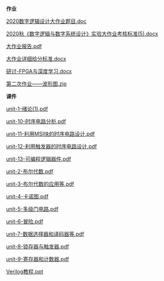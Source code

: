 **作业**

[2020数字逻辑设计大作业题目.doc](https://gh.hitcs.cc/https://raw.githubusercontent.com/HIT-OpenCS/CS_Courses/main/公共课程/数字逻辑/作业/2020数字逻辑设计大作业题目.doc)

[2020秋《数字逻辑与数字系统设计》实验大作业考核标准(5).docx](https://gh.hitcs.cc/https://raw.githubusercontent.com/HIT-OpenCS/CS_Courses/main/公共课程/数字逻辑/作业/2020秋《数字逻辑与数字系统设计》实验大作业考核标准(5).docx)

[大作业报告.pdf](https://gh.hitcs.cc/https://raw.githubusercontent.com/HIT-OpenCS/CS_Courses/main/公共课程/数字逻辑/作业/大作业报告.pdf)

[大作业详细给分标准.docx](https://gh.hitcs.cc/https://raw.githubusercontent.com/HIT-OpenCS/CS_Courses/main/公共课程/数字逻辑/作业/大作业详细给分标准.docx)

[研讨-FPGA与深度学习.docx](https://gh.hitcs.cc/https://raw.githubusercontent.com/HIT-OpenCS/CS_Courses/main/公共课程/数字逻辑/作业/研讨-FPGA与深度学习.docx)

[第二次作业——波形图.zip](https://gh.hitcs.cc/https://raw.githubusercontent.com/HIT-OpenCS/CS_Courses/main/公共课程/数字逻辑/作业/第二次作业——波形图.zip)

**课件**

[unit-1-绪论(1).pdf](https://gh.hitcs.cc/https://raw.githubusercontent.com/HIT-OpenCS/CS_Courses/main/公共课程/数字逻辑/课件/unit-1-绪论(1).pdf)

[unit-10-时序电路分析.pdf](https://gh.hitcs.cc/https://raw.githubusercontent.com/HIT-OpenCS/CS_Courses/main/公共课程/数字逻辑/课件/unit-10-时序电路分析.pdf)

[unit-11-利用MSI块的时序电路设计.pdf](https://gh.hitcs.cc/https://raw.githubusercontent.com/HIT-OpenCS/CS_Courses/main/公共课程/数字逻辑/课件/unit-11-利用MSI块的时序电路设计.pdf)

[unit-12-利用触发器的时序电路设计.pdf](https://gh.hitcs.cc/https://raw.githubusercontent.com/HIT-OpenCS/CS_Courses/main/公共课程/数字逻辑/课件/unit-12-利用触发器的时序电路设计.pdf)

[unit-13-可编程逻辑器件.pdf](https://gh.hitcs.cc/https://raw.githubusercontent.com/HIT-OpenCS/CS_Courses/main/公共课程/数字逻辑/课件/unit-13-可编程逻辑器件.pdf)

[unit-2-布尔代数.pdf](https://gh.hitcs.cc/https://raw.githubusercontent.com/HIT-OpenCS/CS_Courses/main/公共课程/数字逻辑/课件/unit-2-布尔代数.pdf)

[unit-3-布尔代数的应用等.pdf](https://gh.hitcs.cc/https://raw.githubusercontent.com/HIT-OpenCS/CS_Courses/main/公共课程/数字逻辑/课件/unit-3-布尔代数的应用等.pdf)

[unit-4-卡诺图.pdf](https://gh.hitcs.cc/https://raw.githubusercontent.com/HIT-OpenCS/CS_Courses/main/公共课程/数字逻辑/课件/unit-4-卡诺图.pdf)

[unit-5-多级门电路.pdf](https://gh.hitcs.cc/https://raw.githubusercontent.com/HIT-OpenCS/CS_Courses/main/公共课程/数字逻辑/课件/unit-5-多级门电路.pdf)

[unit-6-冒险.pdf](https://gh.hitcs.cc/https://raw.githubusercontent.com/HIT-OpenCS/CS_Courses/main/公共课程/数字逻辑/课件/unit-6-冒险.pdf)

[unit-7-数据选择器和译码器等.pdf](https://gh.hitcs.cc/https://raw.githubusercontent.com/HIT-OpenCS/CS_Courses/main/公共课程/数字逻辑/课件/unit-7-数据选择器和译码器等.pdf)

[unit-8-锁存器与触发器.pdf](https://gh.hitcs.cc/https://raw.githubusercontent.com/HIT-OpenCS/CS_Courses/main/公共课程/数字逻辑/课件/unit-8-锁存器与触发器.pdf)

[unit-9-寄存器和计数器.pdf](https://gh.hitcs.cc/https://raw.githubusercontent.com/HIT-OpenCS/CS_Courses/main/公共课程/数字逻辑/课件/unit-9-寄存器和计数器.pdf)

[Verilog教程.ppt](https://gh.hitcs.cc/https://raw.githubusercontent.com/HIT-OpenCS/CS_Courses/main/公共课程/数字逻辑/课件/Verilog教程.ppt)

